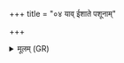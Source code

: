 +++
title = "०४ याव् ईशाते पशूनाम्"

+++
<details><summary>मूलम् (GR)</summary>

याव् ईशाते पशूनां पार्थिवानां  
चतुष्पदाम् उत वा ये द्विपादः ।  
ताभ्यां रुद्राभ्यां हविषा विधेम-  
-अन्यत्रास्मद् अघविषा व्य् एतु ॥
</details>